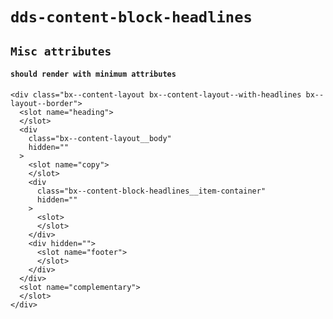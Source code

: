 # `dds-content-block-headlines`

## `Misc attributes`

####   `should render with minimum attributes`

```
<div class="bx--content-layout bx--content-layout--with-headlines bx--layout--border">
  <slot name="heading">
  </slot>
  <div
    class="bx--content-layout__body"
    hidden=""
  >
    <slot name="copy">
    </slot>
    <div
      class="bx--content-block-headlines__item-container"
      hidden=""
    >
      <slot>
      </slot>
    </div>
    <div hidden="">
      <slot name="footer">
      </slot>
    </div>
  </div>
  <slot name="complementary">
  </slot>
</div>

```

